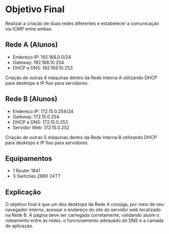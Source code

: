 # Objetivo Final

Realizar a criação de duas redes diferentes e estabelecer a comunicação via ICMP entre ambas.

## Rede A (Alunos)
- Endereço IP: 192.168.0.0/24
- Gateway: 192.168.10.254
- DHCP e DNS: 192.168.10.253

Criação de outras 4 máquinas dentro da Rede Interna A utilizando DHCP para desktops e IP fixo para servidores.

## Rede B (Alunos)
- Endereço IP: 172.15.0.254/24
- Gateway: 172.15.0.254
- DHCP e DNS: 172.15.0.253
- Servidor Web: 172.15.0.252

Criação de outras 5 máquinas dentro da Rede Interna B utilizando DHCP para desktops e IP fixo para servidores.

## Equipamentos
- 1 Router 1841
- 3 Switches 2960 24TT

## Explicação

O objetivo final é que um dos desktops da Rede A consiga, por meio de seu navegador interno, acessar o endereço do site do servidor web localizado na Rede B. A página deve ser carregada corretamente, validando assim o roteamento entre as redes, o funcionamento adequado do DNS e a camada de aplicação.
